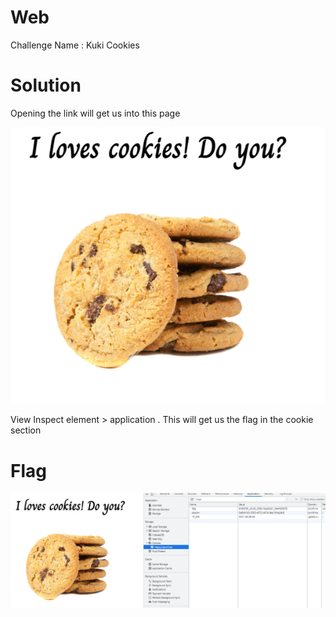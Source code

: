 # Web

Challenge Name : Kuki Cookies

# Solution

Opening the link will get us into this page

![](https://github.com/H0j3n/EzpzCTF/blob/main/src/Pasted%20image%2020210609153933.png)

View Inspect element > application . This will get us the flag in the cookie section

# Flag

![](https://github.com/H0j3n/EzpzCTF/blob/main/src/Pasted%20image%2020210609154038.png)










